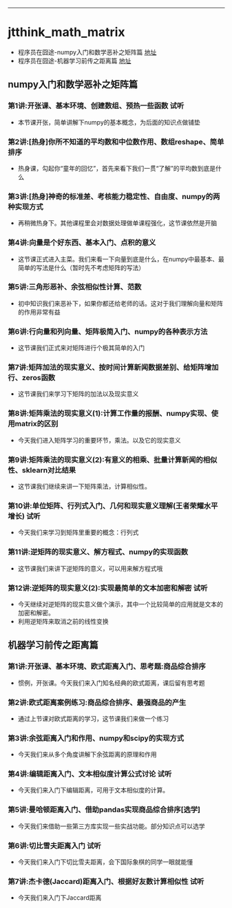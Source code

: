 
-----

# jtthink_math_matrix

* 程序员在囧途-numpy入门和数学恶补之矩阵篇 [地址](http://www.jtthink.com/course/57)
* 程序员在囧途-机器学习前传之距离篇 [地址](http://www.jtthink.com/course/61)

## numpy入门和数学恶补之矩阵篇

### 第1讲:开张课、基本环境、创建数组、预热一些函数 试听
* 本节课开张，简单讲解下numpy的基本概念，为后面的知识点做铺垫

### 第2讲:[热身]你所不知道的平均数和中位数作用、数组reshape、简单排序
* 热身课，勾起你“童年的回忆”，首先来看下我们一贯“了解”的平均数到底是什么

### 第3讲:[热身]神奇的标准差、考核能力稳定性、自由度、numpy的两种实现方式
* 再稍微热身下。其他课程里会对数据处理做单课程强化，这节课依然是开脑

### 第4讲:向量是个好东西、基本入门、点积的意义
* 这节课正式进入主菜。我们来看一下向量到底是什么，在numpy中最基本、最简单的写法是什么（暂时先不考虑矩阵的写法）

### 第5讲:三角形恶补、余弦相似性计算、范数
* 初中知识我们来恶补下，如果你都还给老师的话。这对于我们理解向量和矩阵的作用非常有益

### 第6讲:行向量和列向量、矩阵极简入门、numpy的各种表示方法
* 这节课我们正式来对矩阵进行个极其简单的入门

### 第7讲:矩阵加法的现实意义、按时间计算新闻数据差别、给矩阵增加行、zeros函数
* 这节课我们来学习下矩阵的加法以及现实意义

### 第8讲:矩阵乘法的现实意义(1):计算工作量的报酬、numpy实现、使用matrix的区别
* 今天我们进入矩阵学习的重要环节，乘法。以及它的现实意义

### 第9讲:矩阵乘法的现实意义(2):有意义的相乘、批量计算新闻的相似性、sklearn对比结果
* 这节课我们继续来讲一下矩阵乘法，计算相似性。

### 第10讲:单位矩阵、行列式入门、几何和现实意义理解(王者荣耀水平增长) 试听
* 今天我们来学习到矩阵里重要的概念：行列式

### 第11讲:逆矩阵的现实意义、解方程式、numpy的实现函数
* 这节课我们来讲下逆矩阵的意义，可以用来解方程式哦

### 第12讲:逆矩阵的现实意义(2):实现最简单的文本加密和解密 试听
* 今天继续对逆矩阵的现实意义做个演示，其中一个比较简单的应用就是文本的加密和解密。
* 利用逆矩阵来取消之前的线性变换

## 机器学习前传之距离篇

### 第1讲:开张课、基本环境、欧式距离入门、思考题:商品综合排序
* 惯例，开张课。今天我们来入门知名经典的欧式距离，课后留有思考题

### 第2讲:欧式距离案例练习:商品综合排序、最强商品的产生
* 通过上节课对欧式距离的学习，这节课我们来做一个练习

### 第3讲:余弦距离入门和作用、numpy和scipy的实现方式
* 今天我们来从多个角度讲解下余弦距离的原理和作用

### 第4讲:编辑距离入门、文本相似度计算公式讨论 试听
* 今天我们来入门下编辑距离，可用于文本相似度的计算。

### 第5讲:曼哈顿距离入门、借助pandas实现商品综合排序[选学]
* 今天我们来借助一些第三方库实现一些实战功能。部分知识点可以选学

### 第6讲:切比雪夫距离入门 试听
* 今天我们来入门下切比雪夫距离，会下国际象棋的同学一眼就能懂

### 第7讲:杰卡德(Jaccard)距离入门、根据好友数计算相似性 试听
* 今天我们来入门下Jaccard距离

